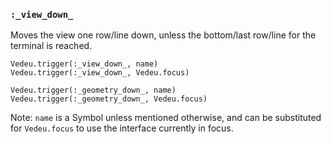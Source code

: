 ### `:_view_down_`

Moves the view one row/line down, unless the bottom/last row/line for
the terminal is reached.

    Vedeu.trigger(:_view_down_, name)
    Vedeu.trigger(:_view_down_, Vedeu.focus)

    Vedeu.trigger(:_geometry_down_, name)
    Vedeu.trigger(:_geometry_down_, Vedeu.focus)

Note: `name` is a Symbol unless mentioned otherwise, and can be
substituted for `Vedeu.focus` to use the interface currently in focus.
